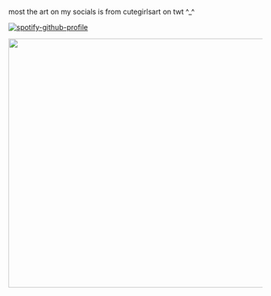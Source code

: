 most the art on my socials is from cutegirlsart on twt ^_^

[![spotify-github-profile](https://spotify-github-profile.kittinanx.com/api/view?uid=cc7ruoqolcp0f2nf5f1txlivi&cover_image=true&theme=novatorem&show_offline=false&background_color=121212&interchange=false&bar_color_cover=true&bar_color=53b14f)](https://github.com/kittinan/spotify-github-profile)

<p align="center">
  <img width="735" height="494" src="https://github.com/user-attachments/assets/c26e06a3-e221-4a07-9925-3ee285ad318c">
</p>











